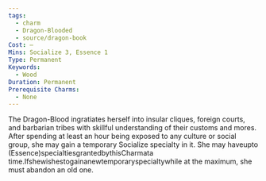 ```yaml
---
tags:
  - charm
  - Dragon-Blooded
  - source/dragon-book
Cost: —
Mins: Socialize 3, Essence 1
Type: Permanent
Keywords:
  - Wood
Duration: Permanent
Prerequisite Charms:
  - None
---
```

The Dragon-Blood ingratiates herself into insular cliques, foreign courts, and barbarian tribes with skillful understanding of their customs and mores. After spending at least an hour being exposed to any culture or social group, she may gain a temporary Socialize specialty in it. She may haveupto (Essence)specialtiesgrantedbythisCharmata time.Ifshewishestogainanewtemporaryspecialtywhile at the maximum, she must abandon an old one.